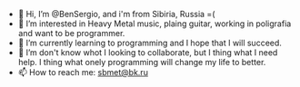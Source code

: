 - 👋 Hi, I’m @BenSergio, and i'm from Sibiria, Russia =( 
- 👀 I’m interested in Heavy Metal music, plaing guitar, working in poligrafia and want to be programmer.
- 🌱 I’m currently learning to programming and I hope that I will succeed.
- 💞️ I’m don't know whot I looking to collaborate, but I thing what I need help. I thing what onely programming will change my life to better.
- 📫 How to reach me: sbmet@bk.ru

<!---
BenSergio/BenSergio is a ✨ special ✨ repository because its `README.md` (this file) appears on your GitHub profile.
You can click the Preview link to take a look at your changes.
--->
